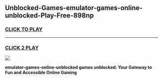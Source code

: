 
## Unblocked-Games-emulator-games-online-unblocked-Play-Free-898np
<h3>
<a href="https://premium76.site?title=emulator-games-online-unblocked&ref=10A">CLICK TO PLAY</a></h3>
<hr>

<h3>
<a href="https://premium76.site?title=emulator-games-online-unblocked&ref=10A">CLICK 2 PLAY</a>
  
</h3>

<a href="https://premium76.site?title=emulator-games-online-unblocked&ref=10A"><img src="https://clearcache.store/games.png"></a>


**emulator-games-online-unblocked games unblocked: Your Gateway to Fun and Accessible Online Gaming**
